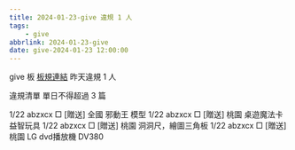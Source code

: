 ```yaml
---
title: 2024-01-23-give 違規 1 人
tags:
    - give
abbrlink: 2024-01-23-give
date: give-2024-01-23 12:00:00
---
```

give 板 [板規連結](https://www.ptt.cc/bbs/give/M.1612495900.A.C32.html)
昨天違規 1 人
<!-- more -->

違規清單
單日不得超過 3 篇

1/22 abzxcx □ [贈送] 全國 邪動王 模型
1/22 abzxcx □ [贈送] 桃園 桌遊魔法卡益智玩具
1/22 abzxcx □ [贈送] 桃園 洞洞尺，繪圖三角板
1/22 abzxcx □ [贈送] 桃園 LG dvd播放機 DV380